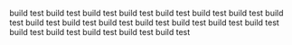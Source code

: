 build test
build test
build test
build test
build test
build test
build test
build test
build test
build test
build test
build test
build test
build test
build test
build test
build test
build test
build test
build test
